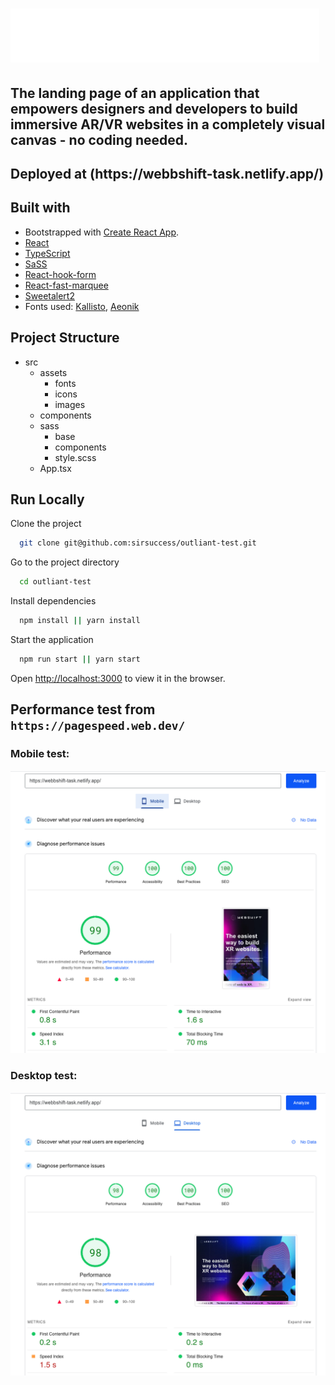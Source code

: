 # <img src='./src/assets/icons/logo.svg' />

<h2>The landing page of an application that empowers designers and developers to build immersive AR/VR websites in a completely visual canvas - no coding needed.</h2>

<h2>Deployed at (https://webbshift-task.netlify.app/)</h2>

## Built with

- Bootstrapped with [Create React App](https://github.com/facebook/create-react-app).
- [React](https://reactjs.org/)
- [TypeScript](https://www.typescriptlang.org/)
- [SaSS](https://sass-lang.com/)
- [React-hook-form](https://react-hook-form.com/)
- [React-fast-marquee](https://www.react-fast-marquee.com/)
- [Sweetalert2](https://sweetalert2.github.io/)
- Fonts used: [Kallisto](https://www.dfonts.org/fonts/kallisto-font/), [Aeonik](https://befonts.com/aeonik-font.html/)

## Project Structure

- src
  - assets
    - fonts
    - icons
    - images
  - components
  - sass
    - base
    - components
    - style.scss
  - App.tsx

## Run Locally

Clone the project

```bash
  git clone git@github.com:sirsuccess/outliant-test.git
```

Go to the project directory

```bash
  cd outliant-test
```

Install dependencies

```bash
  npm install || yarn install
```

Start the application

```bash
  npm run start || yarn start
```
Open [http://localhost:3000](http://localhost:3000) to view it in the browser.

## Performance test from `https://pagespeed.web.dev/`
### Mobile test:
<img src='./src/assets/images/mobile.png' />

### Desktop test:
<img src='./src/assets/images/desktop.png' />